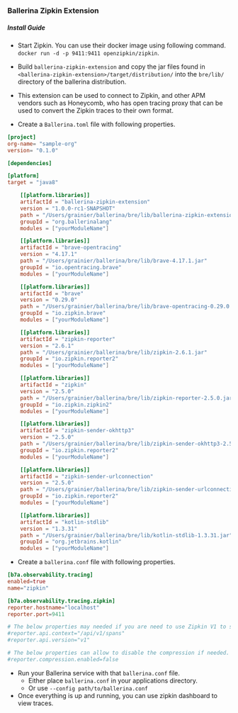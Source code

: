 ### Ballerina Zipkin Extension

##### Install Guide

- Start Zipkin. You can use their docker image using following command. `docker run -d -p 9411:9411 openzipkin/zipkin`.
- Build `ballerina-zipkin-extension` and copy the jar files found in `<ballerina-zipkin-extension>/target/distribution/`
 into the `bre/lib/` directory of the ballerina distribution.
- This extension can be used to connect to Zipkin, and other APM vendors such as Honeycomb, who has open tracing 
proxy that can be used to convert the Zipkin traces to their own format. 

- Create a `Ballerina.toml` file with following properties.
```toml
[project]
org-name= "sample-org"
version= "0.1.0"

[dependencies]

[platform]
target = "java8"

    [[platform.libraries]]
    artifactId = "ballerina-zipkin-extension"
    version = "1.0.0-rc1-SNAPSHOT"
    path = "/Users/grainier/ballerina/bre/lib/ballerina-zipkin-extension-1.0.0-rc1-SNAPSHOT.jar"
    groupId = "org.ballerinalang"
    modules = ["yourModuleName"]

    [[platform.libraries]]
    artifactId = "brave-opentracing"
    version = "4.17.1"
    path = "/Users/grainier/ballerina/bre/lib/brave-4.17.1.jar"
    groupId = "io.opentracing.brave"
    modules = ["yourModuleName"]

    [[platform.libraries]]
    artifactId = "brave"
    version = "0.29.0"
    path = "/Users/grainier/ballerina/bre/lib/brave-opentracing-0.29.0.jar"
    groupId = "io.zipkin.brave"
    modules = ["yourModuleName"]

    [[platform.libraries]]
    artifactId = "zipkin-reporter"
    version = "2.6.1"
    path = "/Users/grainier/ballerina/bre/lib/zipkin-2.6.1.jar"
    groupId = "io.zipkin.reporter2"
    modules = ["yourModuleName"]

    [[platform.libraries]]
    artifactId = "zipkin"
    version = "2.5.0"
    path = "/Users/grainier/ballerina/bre/lib/zipkin-reporter-2.5.0.jar"
    groupId = "io.zipkin.zipkin2"
    modules = ["yourModuleName"]

    [[platform.libraries]]
    artifactId = "zipkin-sender-okhttp3"
    version = "2.5.0"
    path = "/Users/grainier/ballerina/bre/lib/zipkin-sender-okhttp3-2.5.0.jar"
    groupId = "io.zipkin.reporter2"
    modules = ["yourModuleName"]

    [[platform.libraries]]
    artifactId = "zipkin-sender-urlconnection"
    version = "2.5.0"
    path = "/Users/grainier/ballerina/bre/lib/zipkin-sender-urlconnection-2.5.0.jar"
    groupId = "io.zipkin.reporter2"
    modules = ["yourModuleName"]

    [[platform.libraries]]
    artifactId = "kotlin-stdlib"
    version = "1.3.31"
    path = "/Users/grainier/ballerina/bre/lib/kotlin-stdlib-1.3.31.jar"
    groupId = "org.jetbrains.kotlin"
    modules = ["yourModuleName"]

```

- Create a `ballerina.conf` file with following properties.
```toml
[b7a.observability.tracing]
enabled=true
name="zipkin"

[b7a.observability.tracing.zipkin]
reporter.hostname="localhost"
reporter.port=9411

# The below properties may needed if you are need to use Zipkin V1 to send the APIs.
#reporter.api.context="/api/v1/spans" 
#reporter.api.version="v1"

# The below properties can allow to disable the compression if needed. By default it's enabled. 
#reporter.compression.enabled=false

```
- Run your Ballerina service with that `ballerina.conf` file.
  - Either place `ballerina.conf` in your applications directory.
  - Or use `--config path/to/ballerina.conf`
- Once everything is up and running, you can use zipkin dashboard to view traces.
